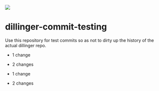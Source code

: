 ![](http://localhost:3000/shields/june07/dillinger-commit-testing)

# dillinger-commit-testing
Use this repository for test commits so as not to dirty up the history of the actual dillinger repo.

* 1 change
* 2 changes

* 1 change
* 2 changes

